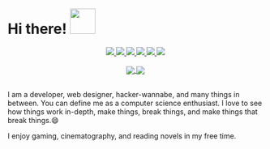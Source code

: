 <h1> Hi there! <img src="https://media.giphy.com/media/mGcNjsfWAjY5AEZNw6/giphy.gif" width="50"></h1>

<p align="center">
  <a href="https://twitter.com/D4Vinci1">
    <img src="https://img.shields.io/twitter/follow/D4Vinci1?style=for-the-badge&label=%40D4Vinci1&logo=twitter&logoColor=00AEFF&labelColor=black&color=7fff00">
  </a>
  <a href="https://www.linkedin.com/in/karim-shoair/">
    <img src="https://img.shields.io/badge/-Karim%20Shoair-blue?style=for-the-badge&logo=Linkedin&logoColor=00AEFF&labelColor=black&color=black">
  </a>
  <a href="https://t.me/D4Vinci_0x">
    <img src="https://img.shields.io/badge/D4Vinci__0x-0078D4?style=for-the-badge&logo=Telegram&logoColor=00AEFF&labelColor=black&color=black">
  </a>
  <a href="https://medium.com/@d4vinci">
    <img src="https://img.shields.io/badge/d4vinci-0078D4?style=for-the-badge&logo=Medium&logoColor=00AEFF&labelColor=black&color=black">
  </a>
  <a href="https://www.hackthebox.eu/profile/59616">
    <img src="https://img.shields.io/badge/d4vinci-0078D4?style=for-the-badge&logo=Hackthebox&logoColor=00AEFF&labelColor=black&color=black">
  </a>
  <a href="mailto:karim.shoair@pm.me">
    <img src="https://img.shields.io/badge/karim.shoair@pm.me-0078D4?style=for-the-badge&logo=Protonmail&logoColor=00AEFF&labelColor=black&color=black">
  </a>
  <br><br>
  <a href="https://github.com/D4Vinci">
  <img align="center" src="https://github-readme-stats.vercel.app/api?username=D4Vinci&count_private=true&show_icons=true&theme=chartreuse-dark" />
  </a>
  <a href="https://github.com/D4Vinci">
    <img align="center" src="https://github-readme-stats.vercel.app/api/top-langs/?username=D4Vinci&layout=compact&theme=chartreuse-dark&langs_count=8" />
  </a>
</p>


<br>
I am a developer, web designer, hacker-wannabe, and many things in between. You can define me as a computer science enthusiast. I love to see how things work in-depth, make things, break things, and make things that break things.😄

I enjoy gaming, cinematography, and reading novels in my free time.


<!--
**D4Vinci/D4Vinci** is a ✨ _special_ ✨ repository because its `README.md` (this file) appears on your GitHub profile.

Here are some ideas to get you started:

- 🔭 I’m currently working on ...
- 🌱 I’m currently learning ...
- 👯 I’m looking to collaborate on ...
- 🤔 I’m looking for help with ...
- 💬 Ask me about ...
- 📫 How to reach me: ...
- 😄 Pronouns: ...
- ⚡ Fun fact: ...
-->
